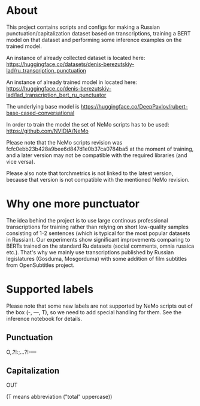 # About

This project contains scripts and configs for making a Russian punctuation/capitalization dataset based on transcriptions, training a BERT model on that dataset and performing some inference examples on the trained model.

An instance of already collected dataset is located here: https://huggingface.co/datasets/denis-berezutskiy-lad/ru_transcription_punctuation

An instance of already trained model in located here: https://huggingface.co/denis-berezutskiy-lad/lad_transcription_bert_ru_punctuator

The underlying base model is https://huggingface.co/DeepPavlov/rubert-base-cased-conversational

In order to train the model the set of NeMo scripts has to be used: https://github.com/NVIDIA/NeMo

Please note that the NeMo scripts revision was fcfc0ebb23b428a9bee6d847d1e0b37ca0784ba5 at the moment of training, and a later version may not be compatible with the required libraries (and vice versa).

Please also note that torchmetrics is not linked to the latest version, because that version is not compatible with the mentioned NeMo revision.

# Why one more punctuator

The idea behind the project is to use large continous professional transcriptions for training rather than relying on short low-quality samples consisting of 1-2 sentences (which is typical for the most popular datasets in Russian). Our experiments show significant improvements comparing to BERTs trained on the standard Ru datasets (social comments, omnia russica etc.). That's why we mainly use transcriptions published by Russian legislatures (Gosduma, Mosgorduma) with some addition of film subtitles from OpenSubtitles project.

# Supported labels

Please note that some new labels are not supported by NeMo scripts out of the box (-, —, T), so we need to add special handling for them. See the inference notebook for details.

## Punctuation

O,.?!:;…⁈-—

## Capitalization

OUT

(T means abbreviation ("total" uppercase))

